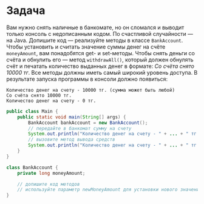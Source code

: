 # Задача

Вам нужно снять наличные в банкомате, но он сломался и выводит только консоль с недописанным кодом. 
По счастливой случайности — на Java. Допишите код — реализуйте методы в классе `BankAccount`. 
Чтобы установить и считать значение суммы денег на счёте `moneyAmount`, вам понадобятся get- и set-методы. 
Чтобы снять деньги со счёта и обнулить его — метод `withdrawAll()`, который должен обнулять счёт и печатать 
количество выданных денег в формате: _Со счёта снято 10000 тг_. 
Все методы должны иметь самый широкий уровень доступа. В результате запуска программы в консоли должно появиться:
```
Количество денег на счету - 10000 тг. (сумма может быть любой)
Со счёта снято 10000 тг.
Количество денег на счету - 0 тг.
```

```java
public class Main {
    public static void main(String[] args) {
        BankAccount bankAccount = new BankAccount();
        // передайте в банкомат сумму на счету
        System.out.println("Количество денег на счету - " + ... + " тг.");
        // вызовите метод вывода средств
        System.out.println("Количество денег на счету - " + ... + " тг.");
    }
}

class BankAccount {
    private long moneyAmount;

    // допишите код методов
    // используйте параметр newMoneyAmount для установки нового значения
}
```

